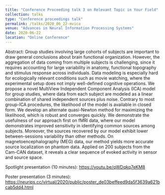 ```yaml
---
title: "Conference Proceeding talk 3 on Relevant Topic in Your Field"
collection: talks
type: "Conference proceedings talk"
permalink: /talks/2020_06_22-mvica
venue: "Advances in Neural Information Processing Systems"
date: 2020-06-22
location: "Online Conference"
---
```

Abstract: Group studies involving large cohorts of subjects are important to draw general conclusions about brain functional organization. However, the aggregation of data coming from multiple subjects is challenging, since it requires accounting for large variability in anatomy, functional topography and stimulus response across individuals. Data modeling is especially hard for ecologically relevant conditions such as movie watching, where the experimental setup does not imply well-defined cognitive operations. We propose a novel MultiView Independent Component Analysis (ICA) model for group studies, where data from each subject are modeled as a linear combination of shared independent sources plus noise. Contrary to most group-ICA procedures, the likelihood of the model is available in closed form. We develop an alternate quasi-Newton method for maximizing the likelihood, which is robust and converges quickly. We demonstrate the usefulness of our approach first on fMRI data, where our model demonstrates improved sensitivity in identifying common sources among subjects. Moreover, the sources recovered by our model exhibit lower between-sessions variability than other methods. On magnetoencephalography (MEG) data, our method yields more accurate source localization on phantom data. Applied on 200 subjects from the Cam-CAN dataset, it reveals a clear sequence of evoked activity in sensor and source space. 

Spotlight presentation (10 minutes):
https://youtu.be/qWDqkq7eKM8

Poster presentation (3 minutes):
https://neurips.cc/virtual/2020/public/poster_de03beffeed9da5f3639a621bcab5dd4.html
